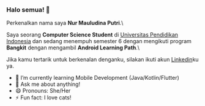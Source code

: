 ### Halo semua! 👋

Perkenalkan nama saya **Nur Mauludina Putri**.\

Saya seorang **Computer Science Student** di [Universitas Pendidikan Indonesia](https://www.upi.edu/) dan sedang menempuh semester 6 dengan mengikuti program **Bangkit** dengan mengambil **Android Learning Path**.\

Jika kamu tertarik untuk berkenalan denganku, silakan ikuti akun [Linkedin](https://www.linkedin.com/in/nurmauludina/)ku ya.

- 🌱 I’m currently learning Mobile Development (Java/Kotlin/Flutter)
- 💬 Ask me about anything!
- 😄 Pronouns: She/Her
- ⚡ Fun fact: I love cats!
